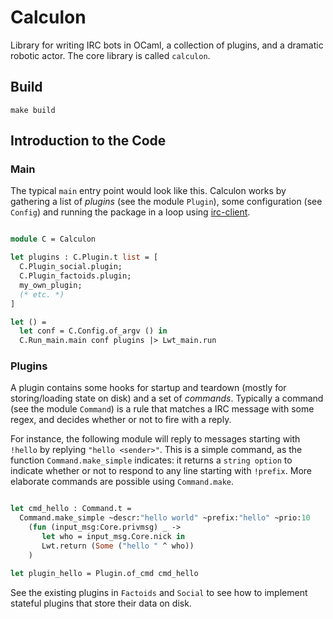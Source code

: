 
# Calculon

Library for writing IRC bots in OCaml, a collection of plugins, and a dramatic robotic actor.
The core library is called `calculon`.

## Build

```
make build
```

## Introduction to the Code

### Main

The typical `main` entry point would look like  this.
Calculon works by gathering a list of
*plugins* (see the module `Plugin`), some configuration (see `Config`)
and running the package in a loop using [irc-client](https://github.com/johnelse/ocaml-irc-client/).

```ocaml

module C = Calculon

let plugins : C.Plugin.t list = [
  C.Plugin_social.plugin;
  C.Plugin_factoids.plugin;
  my_own_plugin;
  (* etc. *)
]

let () =
  let conf = C.Config.of_argv () in
  C.Run_main.main conf plugins |> Lwt_main.run


```

### Plugins

A plugin contains some hooks for startup and teardown
(mostly for storing/loading state on disk) and a set of *commands*.
Typically a command (see the module `Command`) is a rule that matches a IRC
message with some regex, and decides whether or not to fire with a reply.

For instance, the following module will reply to messages
starting with `!hello` by replying `"hello <sender>"`. This is a simple
command, as the function `Command.make_simple` indicates: it returns a `string
option` to indicate whether or not to respond to any line starting with
`!prefix`. More elaborate commands are possible using `Command.make`.

```ocaml

let cmd_hello : Command.t =
  Command.make_simple ~descr:"hello world" ~prefix:"hello" ~prio:10
    (fun (input_msg:Core.privmsg) _ ->
       let who = input_msg.Core.nick in
       Lwt.return (Some ("hello " ^ who))
    )

let plugin_hello = Plugin.of_cmd cmd_hello
```

See the existing plugins in `Factoids` and `Social` to see how to implement
stateful plugins that store their data on disk.
